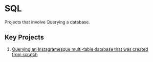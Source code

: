 # SQL
 Projects that involve Querying a database.

## Key  Projects
   1. [Querying an Instagramesque multi-table database that was created from scratch](https://github.com/SheninFrancies/SQL/tree/main/Project%20-%20Basic%20Instagram%20Clone) 
